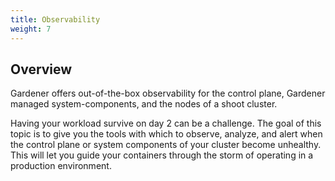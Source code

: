 ```yaml
---
title: Observability
weight: 7
---
```


## Overview

Gardener offers out-of-the-box observability for the control plane, Gardener managed system-components, and the nodes of a shoot cluster.

Having your workload survive on day 2 can be a challenge. The goal of this topic is to give you the tools with which to observe, analyze, and alert when the control plane or system components of your cluster become unhealthy. This will let you guide your containers through the storm of operating in a production environment.